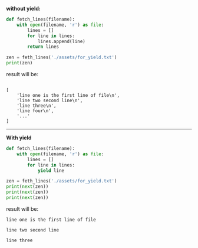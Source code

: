 **without yield:**
```python
def fetch_lines(filename):
	with open(filename, 'r') as file:
		lines = []
		for line in lines:
			lines.append(line)
		return lines

zen = feth_lines('./assets/for_yield.txt')
print(zen)
```

result will be:
```

[
	'line one is the first line of file\n',
	'line two second line\n',
	'line three\n',
	'line four\n',
	'...'
]
```

***
**With yield**
```python
def fetch_lines(filename):
	with open(filename, 'r') as file:
		lines = []
		for line in lines:
			yield line

zen = feth_lines('./assets/for_yield.txt')
print(next(zen))
print(next(zen))
print(next(zen))
```

result will be:
```
line one is the first line of file

line two second line

line three
```